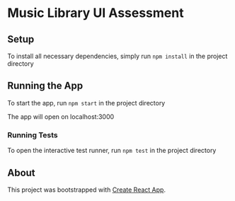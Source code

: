 # Music Library UI Assessment

## Setup

To install all necessary dependencies, simply run `npm install` in the project directory

## Running the App

To start the app, run `npm start` in the project directory

The app will open on localhost:3000

### Running Tests

To open the interactive test runner, run `npm test` in the project directory

## About

This project was bootstrapped with [Create React App](https://github.com/facebook/create-react-app).

